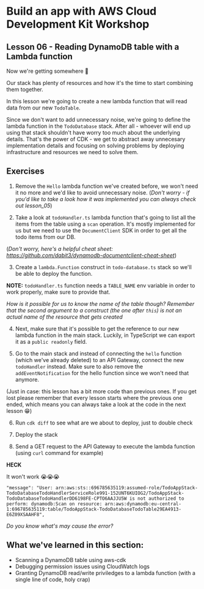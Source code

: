 # Build an app with AWS Cloud Development Kit Workshop

## Lesson 06 - Reading DynamoDB table with a Lambda function

Now we're getting somewhere 🎉

Our stack has plenty of resources and how it's the time to start combining them together.

In this lesson we're going to create a new lambda function that will read data from our new `TodoTable`.

Since we don't want to add unnecessary noise, we're going to define the lambda function in the `TodoDatabase` stack. After all - whoever will end up using that stack shouldn't have worry too much about the underlying details. That's the power of CDK - we get to abstract away unnecesary implementation details and focusing on solving problems by deploying infrastructure and resources we need to solve them.

## Exercises

1. Remove the `Hello` lambda function we've created before, we won't need it no more and we'd like to avoid unnecessary noise. (_Don't worry - if you'd like to take a look how it was implemented you can always check out lesson_05_)

2. Take a look at `todoHandler.ts` lambda function that's going to list all the items from the table using a `scan` operation. It's mostly implemented for us but we need to use the `DocumentClient` SDK in order to get all the todo items from our DB.

(_Don't worry, here's a helpful cheat sheet: https://github.com/dabit3/dynamodb-documentclient-cheat-sheet_)

3. Create a `lambda.Function` construct in `todo-database.ts` stack so we'll be able to deploy the function.

**NOTE:** `todoHandler.ts` function needs a `TABLE_NAME` env variable in order to work properly, make sure to provide that.

_How is it possible for us to know the name of the table though? Remember that the second argument to a construct (the one after `this`) is not an actual name of the resource that gets created_

4. Next, make sure that it's possible to get the reference to our new lambda function in the main stack. Luckily, in TypeScript we can export it as a `public readonly` field.

5. Go to the main stack and instead of connecting the `hello` function (which we've already deleted) to an API Gateway, connect the new `todoHandler` instead. Make sure to also remove the `addEventNotification` for the hello function since we won't need that anymore.

(Just in case: this lesson has a bit more code than previous ones. If you get lost please remember that every lesson starts where the previous one ended, which means you can always take a look at the code in the next lesson 😁)

6. Run `cdk diff` to see what are we about to deploy, just to double check

7. Deploy the stack

8. Send a GET request to the API Gateway to execute the lambda function (using `curl` command for example)

**HECK**

It won't work 😭😭😭

```
"message": "User: arn:aws:sts::696785635119:assumed-role/TodoAppStack-TodoDatabaseTodoHandlerServiceRole991-152UNT6KUIOG2/TodoAppStack-TodoDatabaseTodoHandlerDD6198FE-CPTO6AAJJU5W is not authorized to perform: dynamodb:Scan on resource: arn:aws:dynamodb:eu-central-1:696785635119:table/TodoAppStack-TodoDatabaseTodoTable29EA4913-E6Z09XSAAHF8",
```

_Do you know what's may cause the error?_

## What we've learned in this section:

- Scanning a DynamoDB table using aws-cdk
- Debugging permission issues using CloudWatch logs
- Granting DynamoDB read/write priviledges to a lambda function (with a single line of code, holy crap)
